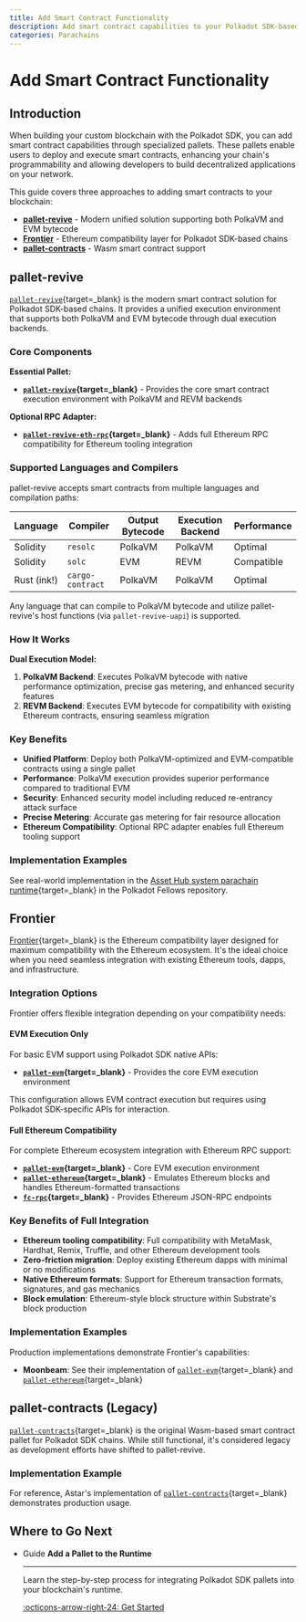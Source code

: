 ```yaml
---
title: Add Smart Contract Functionality
description: Add smart contract capabilities to your Polkadot SDK-based blockchain. Explore PVM, EVM, and Wasm integration for enhanced chain functionality.
categories: Parachains
---
```


# Add Smart Contract Functionality

## Introduction

When building your custom blockchain with the Polkadot SDK, you can add smart contract capabilities through specialized pallets. These pallets enable users to deploy and execute smart contracts, enhancing your chain's programmability and allowing developers to build decentralized applications on your network.

This guide covers three approaches to adding smart contracts to your blockchain:

- **[pallet-revive](#pallet-revive)** - Modern unified solution supporting both PolkaVM and EVM bytecode
- **[Frontier](#frontier)** - Ethereum compatibility layer for Polkadot SDK-based chains
- **[pallet-contracts](#pallet-contracts-legacy)** - Wasm smart contract support

## pallet-revive

[`pallet-revive`](https://github.com/paritytech/polkadot-sdk/tree/master/substrate/frame/revive){target=\_blank} is the modern smart contract solution for Polkadot SDK-based chains. It provides a unified execution environment that supports both PolkaVM and EVM bytecode through dual execution backends.

### Core Components

**Essential Pallet:**
- **[`pallet-revive`](https://github.com/paritytech/polkadot-sdk/tree/master/substrate/frame/revive){target=\_blank}** - Provides the core smart contract execution environment with PolkaVM and REVM backends

**Optional RPC Adapter:**
- **[`pallet-revive-eth-rpc`](https://crates.io/crates/pallet-revive-eth-rpc){target=\_blank}** - Adds full Ethereum RPC compatibility for Ethereum tooling integration

### Supported Languages and Compilers

pallet-revive accepts smart contracts from multiple languages and compilation paths:

| Language | Compiler | Output Bytecode | Execution Backend | Performance |
|----------|----------|-----------------|-------------------|-------------|
| Solidity | `resolc` | PolkaVM | PolkaVM | Optimal |
| Solidity | `solc` | EVM | REVM | Compatible |
| Rust (ink!) | `cargo-contract` | PolkaVM | PolkaVM | Optimal |

Any language that can compile to PolkaVM bytecode and utilize pallet-revive's host functions (via `pallet-revive-uapi`) is supported.

### How It Works

**Dual Execution Model:**

1. **PolkaVM Backend**: Executes PolkaVM bytecode with native performance optimization, precise gas metering, and enhanced security features
2. **REVM Backend**: Executes EVM bytecode for compatibility with existing Ethereum contracts, ensuring seamless migration

### Key Benefits

- **Unified Platform**: Deploy both PolkaVM-optimized and EVM-compatible contracts using a single pallet
- **Performance**: PolkaVM execution provides superior performance compared to traditional EVM
- **Security**: Enhanced security model including reduced re-entrancy attack surface
- **Precise Metering**: Accurate gas metering for fair resource allocation
- **Ethereum Compatibility**: Optional RPC adapter enables full Ethereum tooling support

### Implementation Examples

See real-world implementation in the [Asset Hub system parachain runtime](https://github.com/polkadot-fellows/runtimes/blob/8914a1c70ce2a821f1d4646feaab462204e01b26/system-parachains/asset-hubs/asset-hub-kusama/src/lib.rs#L1180-L1209){target=\_blank} in the Polkadot Fellows repository.

## Frontier

[Frontier](https://github.com/polkadot-evm/frontier){target=\_blank} is the Ethereum compatibility layer designed for maximum compatibility with the Ethereum ecosystem. It's the ideal choice when you need seamless integration with existing Ethereum tools, dapps, and infrastructure.

### Integration Options

Frontier offers flexible integration depending on your compatibility needs:

#### EVM Execution Only

For basic EVM support using Polkadot SDK native APIs:

- **[`pallet-evm`](https://github.com/polkadot-evm/frontier/tree/master/frame/evm){target=\_blank}** - Provides the core EVM execution environment

This configuration allows EVM contract execution but requires using Polkadot SDK-specific APIs for interaction.

#### Full Ethereum Compatibility

For complete Ethereum ecosystem integration with Ethereum RPC support:

- **[`pallet-evm`](https://github.com/polkadot-evm/frontier/tree/master/frame/evm){target=\_blank}** - Core EVM execution environment
- **[`pallet-ethereum`](https://github.com/polkadot-evm/frontier/tree/master/frame/ethereum){target=\_blank}** - Emulates Ethereum blocks and handles Ethereum-formatted transactions
- **[`fc-rpc`](https://github.com/polkadot-evm/frontier/tree/master/rpc){target=\_blank}** - Provides Ethereum JSON-RPC endpoints

### Key Benefits of Full Integration

- **Ethereum tooling compatibility**: Full compatibility with MetaMask, Hardhat, Remix, Truffle, and other Ethereum development tools
- **Zero-friction migration**: Deploy existing Ethereum dapps with minimal or no modifications
- **Native Ethereum formats**: Support for Ethereum transaction formats, signatures, and gas mechanics
- **Block emulation**: Ethereum-style block structure within Substrate's block production

### Implementation Examples

Production implementations demonstrate Frontier's capabilities:

- **Moonbeam**: See their implementation of [`pallet-evm`](https://github.com/moonbeam-foundation/moonbeam/blob/9e2ddbc9ae8bf65f11701e7ccde50075e5fe2790/runtime/moonbeam/src/lib.rs#L532){target=\_blank} and [`pallet-ethereum`](https://github.com/moonbeam-foundation/moonbeam/blob/9e2ddbc9ae8bf65f11701e7ccde50075e5fe2790/runtime/moonbeam/src/lib.rs#L698){target=\_blank}

## pallet-contracts (Legacy)

[`pallet-contracts`](https://docs.rs/pallet-contracts/latest/pallet_contracts/index.html#contracts-pallet){target=\_blank} is the original Wasm-based smart contract pallet for Polkadot SDK chains. While still functional, it's considered legacy as development efforts have shifted to pallet-revive.

### Implementation Example

For reference, Astar's implementation of [`pallet-contracts`](https://github.com/AstarNetwork/Astar/blob/b6f7a408d31377130c3713ed52941a06b5436402/runtime/astar/src/lib.rs#L693){target=\_blank} demonstrates production usage.

## Where to Go Next

<div class="grid cards" markdown>

-   <span class="badge guide">Guide</span> __Add a Pallet to the Runtime__

    ---

    Learn the step-by-step process for integrating Polkadot SDK pallets into your blockchain's runtime.

    [:octicons-arrow-right-24: Get Started](/parachains/customize-runtime/add-existing-pallets/)

</div>
